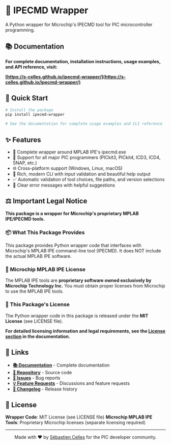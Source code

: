 # 🔧 IPECMD Wrapper

A Python wrapper for Microchip's IPECMD tool for PIC microcontroller programming.

## 📚 Documentation

**For complete documentation, installation instructions, usage examples, and API reference, visit:**

**[https://s-celles.github.io/ipecmd-wrapper/](https://s-celles.github.io/ipecmd-wrapper/)**

## 🚀 Quick Start

```bash
# Install the package
pip install ipecmd-wrapper

# See the documentation for complete usage examples and CLI reference
```

## ✨ Features

- 🔧 Complete wrapper around MPLAB IPE's ipecmd.exe
- 🎯 Support for all major PIC programmers (PICkit3, PICkit4, ICD3, ICD4, SNAP, etc.)
- 🌐 Cross-platform support (Windows, Linux, macOS)
- 🎨 Rich, modern CLI with input validation and beautiful help output
- ✅ Automatic validation of tool choices, file paths, and version selections
- 📝 Clear error messages with helpful suggestions

## ⚖️ Important Legal Notice

**This package is a wrapper for Microchip's proprietary MPLAB IPE/IPECMD tools.**

### 📦 What This Package Provides
This package provides Python wrapper code that interfaces with Microchip's MPLAB IPE command-line tool (IPECMD). It does NOT include the actual MPLAB IPE software.

### 🏢 Microchip MPLAB IPE License
The MPLAB IPE tools are **proprietary software owned exclusively by Microchip Technology Inc.** You must obtain proper licenses from Microchip to use the MPLAB IPE tools.

### 📄 This Package's License
The Python wrapper code in this package is released under the **MIT License** (see LICENSE file).

**For detailed licensing information and legal requirements, see the [License section](https://s-celles.github.io/ipecmd-wrapper/license/) in the documentation.**

## 🔗 Links

- **[📚 Documentation](https://s-celles.github.io/ipecmd-wrapper/)** - Complete documentation
- **[💾 Repository](https://github.com/s-celles/ipecmd-wrapper)** - Source code
- **[🐛 Issues](https://github.com/s-celles/ipecmd-wrapper/issues)** - Bug reports
- **[💡 Feature Requests](https://github.com/s-celles/ipecmd-wrapper/discussions)** - Discussions and feature requests
- **[📝 Changelog](https://s-celles.github.io/ipecmd-wrapper/changelog/)** - Release history

## 📄 License

**Wrapper Code**: MIT License (see LICENSE file)
**Microchip MPLAB IPE Tools**: Proprietary Microchip licenses (separate licensing required)

---

<div align="center">

Made with ❤️ by [Sébastien Celles](https://github.com/s-celles) for the PIC developer community.

</div>
